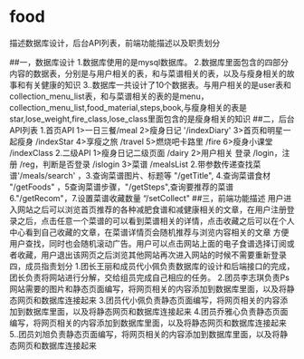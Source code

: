 # food
描述数据库设计，后台API列表，前端功能描述以及职责划分

##一，数据库设计
1.数据库使用的是mysql数据库。
2.数据库里面包含的四部分内容的数据表，分别是与用户相关的表，和与菜谱相关的表，以及与瘦身相关的故事和有关健康的知识
3..数据库一共设计了10个数据表。与用户相关的是user表和collection_menu_list表，和与菜谱相关的表的是menu，collection_menu_list,food_material,steps,book,与瘦身相关的表是star,lose_weight,fire_class,lose_class里面包含的是瘦身相关的知识
##二，后台API列表
1.首页API
1>一日三餐/meal
2>瘦身日记  '/indexDiary'
3>首页和明星一起瘦身  /indexStar
4>享瘦之旅  /travel
5>燃烧吧卡路里  /fire
6>瘦身小课堂  /indexClass
2.二级API
1>瘦身日记二级页面  /dairy
2>用户相关  登录  /login，注册  /reg，判断是否登录  /islogin
3>菜谱  /mealsList   2.带参数传递查找菜谱'/meals/search'   ，3.查询菜谱图片、标题等  "/getTitle", 4.查询菜谱食材 "/getFoods" ，5查询菜谱步骤，"/getSteps",查询要推荐的菜谱 6."/getRecom"，7.设置菜谱收藏数量 “/setCollect"
##三，前端功能描述
用户进入网站之后可以浏览首页推荐的各种减肥食谱和减健康相关的文章，在用户注册登录之后，点击任意一个菜谱的可以看到菜谱相关的详情，点击收藏之后可以在个人中心看到自己收藏的文章，在菜谱详情页会随机推荐与浏览内容相关的文章
方便用户查找，同时也会随机滚动广告。用户可以点击网站上面的电子食谱选择订阅或者收藏，用户退出该网页之后浏览其他网站再次进入网站的时候不需要重新登录
四，成员指责划分
1.团长王丽和成员代小佩负责数据库的设计和后端接口的完成，团长负责将网站进行分解，交给组员完成自己相应的任务。
2.团员李志琪负责Ps网站需要的图片和静态页面编写，将网页相关的内容添加到数据库里面，以及将静态网页和数据库连接起来
3.团员代小佩负责静态页面编写，将网页相关的内容添加到数据库里面，以及将静态网页和数据库连接起来
4.团员乔雅心负责静态页面编写，将网页相关的内容添加到数据库里面，以及将静态网页和数据库连接起来
5..团员刘旭负责静态页面编写，将网页相关的内容添加到数据库里面，以及将静态网页和数据库连接起来


